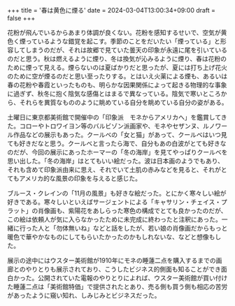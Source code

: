 +++
title = '春は黄色に煙る'
date = 2024-03-04T13:00:34+09:00
draft = false
+++

花粉が飛んでいるからあまり体調が良くない。花粉を感知するせいで、空気が黄色く煙っているような錯覚を起こす。季節のことをだいたい「煙っている」と形容してしまうのだが、それは故郷で見ていた曇天の印象が永遠に尾を引いているのだと思う。秋は燃えるように煙り、冬は換気が沁みるように煙り、春は花粉のために煙って見える。煙らないのは夏ばかりだと思ったが、夏には打ち上げ花火のために空が煙るのだと思い至ったりする。とはいえ火薬による煙も、あるいは春の花粉や春霞といったものも、明らかな因果関係によって起きる物理的な事象に過ぎず、秋冬に抱く陰気な感傷とはまるで異なっている。陰気で寒いところから、それらを異質なもののように眺めている自分を眺めている自分の姿がある。

土曜日に東京都美術館で開催中の「印象派　モネからアメリカへ」を鑑賞してきた。コローやトロワイヨン等のバルビゾン派画家や、モネやセザンヌ、ルノワール作品などの展示もあった。クールベの「女と猫」があって、クールベはいつ見ても好きだなと思う。クールベと言ったら海で、自分もあの白波がとても好きなのだが、今回の展示にあったホーマーの「冬の海岸」を見てやっぱりクールベを思い出した。「冬の海岸」はとてもいい絵だった。波は日本画のようでもあり、それも含めて印象派由来に思え、それでいて土肌の赤みなどを見ると、それがとてもアメリカ的な風景の印象を与えると感じた。

ブルース・クレインの「11月の風景」も好きな絵だった。とにかく寒々しい絵が好きである。寒々しいといえばサージェントによる「キャサリン・チェイス・プラット」の肖像画も、紫陽花をあしらった寒色の構成でとても良かったのだが、この絵は依頼人が気に入らなかったために未完成に終わったと注釈にあった。一緒に行った人と「勿体無いね」などと話をしたが、若い娘の肖像画だからもっと暖色で華やかなものにしてもらいたかったのかもしれないな、などと想像もした。

展示の途中にはウスター美術館が1910年にモネの睡蓮二点を購入するまでの画廊とのやりとりも展示されており、こうしたビジネス的側面も知ることができ面白かった。公開されていた電報のやりとりによれば、ウスター美術館が買い付けた睡蓮二点は「美術館特価」で提供されたとあり、売る側も買う側も相応の苦労があったように窺い知れ、しみじみとビジネスだった。
